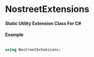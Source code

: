 # NostreetExtensions
####  Static Utility Extension Class For C#

#### Example
```C#

using NostreetExtensions;

```
